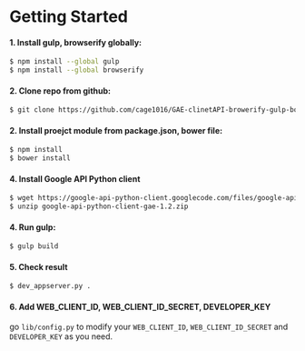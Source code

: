 # Getting Started

#### 1. Install gulp, browserify globally:

```sh
$ npm install --global gulp
$ npm install --global browserify
```

#### 2. Clone repo from github:

```sh
$ git clone https://github.com/cage1016/GAE-clinetAPI-browerify-gulp-boilerplates.git
```

#### 2. Install proejct module from package.json, bower file:

```sh
$ npm install
$ bower install
```

#### 4. Install Google API Python client

```sh
$ wget https://google-api-python-client.googlecode.com/files/google-api-python-client-gae-1.2.zip
$ unzip google-api-python-client-gae-1.2.zip
```

#### 4. Run gulp:

```sh
$ gulp build
```

#### 5. Check result

```sh
$ dev_appserver.py .
```

#### 6. Add WEB_CLIENT_ID, WEB_CLIENT_ID_SECRET, DEVELOPER_KEY

go `lib/config.py` to modify your `WEB_CLIENT_ID`, `WEB_CLIENT_ID_SECRET` and `DEVELOPER_KEY` as you need.